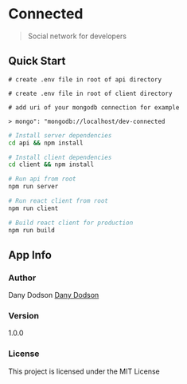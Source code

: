 # Connected

> Social network for developers

## Quick Start

```
# create .env file in root of api directory

# create .env file in root of client directory

# add uri of your mongodb connection for example

> mongo": "mongodb://localhost/dev-connected

```

```bash
# Install server dependencies
cd api && npm install

# Install client dependencies
cd client && npm install

# Run api from root
npm run server

# Run react client from root
npm run client

# Build react client for production
npm run build
```

## App Info

### Author

Dany Dodson
[Dany Dodson](http://www.google.com)

### Version

1.0.0

### License

This project is licensed under the MIT License

